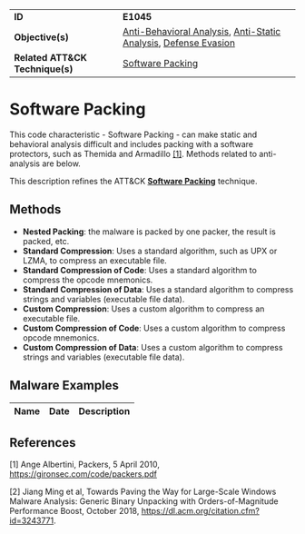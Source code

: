|||
|---------|------------------------|
|**ID**|**E1045**|
|**Objective(s)**|[Anti-Behavioral Analysis](https://github.com/MBCProject/mbc-markdown/tree/master/anti-behavioral-analysis), [Anti-Static Analysis](https://github.com/MBCProject/mbc-markdown/tree/master/anti-static-analysis), [Defense Evasion](https://github.com/MBCProject/mbc-markdown/tree/master/defense-evasion)|
|**Related ATT&CK Technique(s)**|[Software Packing](https://attack.mitre.org/techniques/T1045/)|

Software Packing
================
This code characteristic - Software Packing - can make static and behavioral analysis difficult and includes packing with a software protectors, such as Themida and Armadillo [[1]](#1). Methods related to anti-analysis are below. 

This description refines the ATT&CK [**Software Packing**](https://attack.mitre.org/techniques/T1045/) technique.

Methods
-------
* **Nested Packing**: the malware is packed by one packer, the result is packed, etc.
* **Standard Compression**: Uses a standard algorithm, such as UPX or LZMA, to compress an executable file.
* **Standard Compression of Code**: Uses a standard algorithm to compress the opcode mnemonics.
* **Standard Compression of Data**: Uses a standard algorithm to compress strings and variables (executable file data).
* **Custom Compression**: Uses a custom algorithm to compress an executable file.
* **Custom Compression of Code**: Uses a custom algorithm to compress opcode mnemonics.
* **Custom Compression of Data**: Uses a custom algorithm to compress strings and variables (executable file data).

Malware Examples
----------------
|Name|Date|Description|
|-----------------------------|-----------|-----------------------------|

References
----------
<a name="1">[1]</a> Ange Albertini, Packers, 5 April 2010, https://gironsec.com/code/packers.pdf

<a name="2">[2]</a> Jiang Ming et al, Towards Paving the Way for Large-Scale Windows Malware Analysis: Generic Binary Unpacking with Orders-of-Magnitude Performance Boost, October 2018, https://dl.acm.org/citation.cfm?id=3243771.
 

